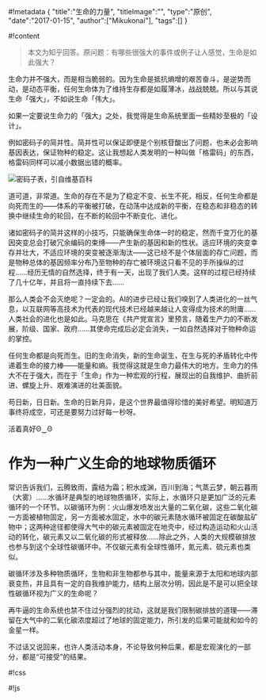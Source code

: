 #!metadata
{
    "title":"生命的力量",
    "titleImage":"",
    "type":"原创",
    "date":"2017-01-15",
    "author":["Mikukonai"],
    "tags":[]
}

#!content

> 本文为知乎回答。原问题：有哪些很强大的事件或例子让人感觉，生命是如此强大？

生命力并不强大，而是相当脆弱的。因为生命是抵抗熵增的艰苦奋斗，是逆势而动，是动态平衡，任何生命体为了维持生存都是如履薄冰，战战兢兢。所以与其说生命「强大」，不如说生命「伟大」。

如果一定要说生命力的「强大」之处，我觉得是生命系统里面一些精妙至极的「设计」。

例如密码子的简并性。简并性可以保证即便是个别核苷酸出了问题，也未必会影响基因表达，保证物种的稳定。这让我想起人类发明的一种叫做「格雷码」的东西，格雷码同样可以减小数据出错的概率。

![密码子表，引自维基百科](https://upload.wikimedia.org/wikipedia/commons/thumb/d/d6/GeneticCode21-version-2.svg/791px-GeneticCode21-version-2.svg.png)

道可道，非常道。生命的存在不是为了稳定不变、长生不死，相反，任何生命都是向死而生的——体系的平衡被打破，在动荡中达成新的平衡，在稳态和非稳态的转换中继续生命的轮回，在不断的轮回中不断变化、进化。

诸如密码子的简并这样的小技巧，只能确保生命体一时的稳定，然而千变万化的基因突变总会打破冗余编码的束缚——产生新的基因和新的性状。适应环境的突变幸存并壮大，不适应环境的突变被逐渐淘汰——这已经不是个体层面的存亡问题，而是物种总体的基因频率分布乃至物种的存亡被环境这只看不见的手所操纵的过程……经历无情的自然选择，终于有一天，出现了我们人类。这样的过程已经持续了几十亿年，并且将一直持续下去……

那么人类会不会灭绝呢？一定会的。AI的进步已经让我们嗅到了人类进化的一丝气息，以互联网等高技术为代表的现代技术已经越来越让人变得成为技术的附庸……人类社会的进化也是如此。马克思在《共产党宣言》里预言，随着生产力的不断发展，阶级、国家、政府……其使命完成后必定会消失，一如自然选择对于物种命运的掌控。

任何生命都是向死而生。旧的生命消失，新的生命诞生，在生与死的矛盾转化中传递着生命的接力棒——能量和熵。我觉得这就是生命力最伟大的地方。生命力的伟大不在于强大，而在于「生命」作为一种宏观的行程，展现出的自我维护、曲折前进、螺旋上升、艰难演进的壮美面貌。

苟日新，日日新。生命的日新月异，是这个世界最值得珍惜的美好希望。明知道万事终将成空，可还是要努力过好每一秒呀。

活着真好Θ‿Θ

# 作为一种广义生命的地球物质循环

常识告诉我们，云腾致雨，露结为霜；积水成渊，百川到海；气蒸云梦，朝云暮雨（大雾）……水循环是典型的地球物质循环，实际上，水循环只是更加广泛的元素循环的一个环节。以碳循环为例：火山爆发喷发出大量的二氧化碳，这些二氧化碳一方面被植物固定，另一方面被水固定，水中的碳元素随水循环被固定在碳酸盐矿物中；这两种途径都使得大气中的碳元素被固定在地壳中，经过构造运动和火山活动的转化，碳元素又以二氧化碳的形式被释放……除此之外，人类的大规模碳排放也参与到这个全球性碳循环中。不仅碳元素有全球性循环，氮元素、硫元素也类似。

碳循环涉及多种物质循环，生物和非生物都参与其中，能量来源于太阳和地球内部衰变热，并且具有一定的自我维护能力，结构上层次分明，因此是不是可以把全球性碳循环视为广义的生命呢？

再牛逼的生命系统也禁不住过分强烈的扰动，这就是我们限制碳排放的道理——滞留在大气中的二氧化碳浓度超过了地球的固定能力，所引发的后果可能就和如今的金星一样。

不过话又说回来，也许人类活动本身，不论导致何种后果，都是宏观演化的一部分，都是“可接受”的结果。


#!css

#!js
